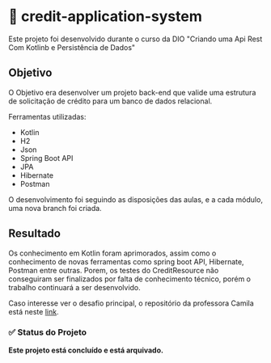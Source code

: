 # 🚀  credit-application-system
Este projeto foi desenvolvido durante o curso da DIO "Criando uma Api Rest Com Kotlinb e Persistência de Dados"


## Objetivo
O Objetivo era desenvolver um projeto back-end que valide uma estrutura de solicitação de crédito para um banco de dados relacional.

Ferramentas utilizadas:
* Kotlin
* H2
* Json
* Spring Boot API
* JPA
* Hibernate
* Postman

O desenvolvimento foi seguindo as disposições das aulas, e a cada módulo, uma nova branch foi criada.

## Resultado
Os conhecimento em Kotlin foram aprimorados, assim como o conhecimento de novas ferramentas como spring boot API, Hibernate, Postman entre outras.
Porem, os testes do CreditResource não conseguiram ser finalizados por falta de conhecimento técnico, porém o trabalho continuará a ser desenvolvido.

Caso interesse ver o desafio principal, o repositório da professora Camila está neste [link](https://github.com/cami-la/credit-application-system).

### :white_check_mark: Status do Projeto

**Este projeto está concluído e está arquivado.**


